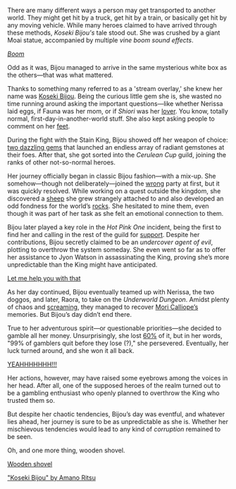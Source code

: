 There are many different ways a person may get transported to another world. They might get hit by a truck, get hit by a train, or basically get hit by any moving vehicle. While many heroes claimed to have arrived through these methods, *Koseki Bijou's* tale stood out. She was crushed by a giant Moai statue, accompanied by multiple *vine boom sound effects*.

[*Boom*](#embed:https://www.youtube.com/live/OTmQwttr1Aw?t=327)

Odd as it was, Bijou managed to arrive in the same mysterious white box as the others—that was what mattered.

Thanks to something many referred to as a 'stream overlay,' she knew her name was [Koseki Bijou](https://www.youtube.com/live/OTmQwttr1Aw?feature=shared&t=381). Being the curious little gem she is, she wasted no time running around asking the important questions—like whether Nerissa laid eggs, if Fauna was her mom, or if *Shiori* was her [lover](https://www.youtube.com/live/OTmQwttr1Aw?feature=shared&t=972). You know, totally normal, first-day-in-another-world stuff. She also kept asking people to comment on her [feet](https://www.youtube.com/live/OTmQwttr1Aw?feature=shared&t=2669).

During the fight with the Stain King, Bijou showed off her weapon of choice: [two dazzling gems](https://www.youtube.com/live/OTmQwttr1Aw?feature=shared&t=3377) that launched an endless array of radiant gemstones at their foes. After that, she got sorted into the *Cerulean Cup* guild, joining the ranks of other not-so-normal heroes.

Her journey officially began in classic Bijou fashion—with a mix-up. She somehow—though not deliberately—joined the [wrong](https://www.youtube.com/live/OTmQwttr1Aw?feature=shared&t=4058) party at first, but it was quickly resolved. While working on a quest outside the kingdom, she discovered a [sheep](https://www.youtube.com/live/OTmQwttr1Aw?feature=shared&t=4470) she grew strangely attached to and also developed an odd fondness for the world’s [rocks](https://www.youtube.com/live/OTmQwttr1Aw?feature=shared&t=5204). She hesitated to mine them, even though it was part of her task as she felt an emotional connection to them.

Bijou later played a key role in the *Hot Pink One* incident, being the first to find her and calling in the rest of the guild for [support](https://www.youtube.com/live/OTmQwttr1Aw?feature=shared&t=5851). Despite her contributions, Bijou secretly claimed to be an *undercover agent of evil*, plotting to overthrow the system someday. She even went so far as to offer her assistance to Jyon Watson in assassinating the King, proving she’s more unpredictable than the King might have anticipated.

[Let me help you with that](#embed:https://www.youtube.com/live/OTmQwttr1Aw?feature=shared&t=6329)

As her day continued, Bijou eventually teamed up with Nerissa, the two doggos, and later, Raora, to take on the *Underworld Dungeon*. Amidst plenty of chaos and [screaming](https://www.youtube.com/live/Fr6yMByDTIs?feature=shared&t=3318v), they managed to recover [Mori Calliope’s](https://www.youtube.com/live/Fr6yMByDTIs?feature=shared&t=4986) memories. But Bijou’s day didn’t end there.

True to her adventurous spirit—or questionable priorities—she decided to gamble all her money. Unsurprisingly, she lost [60%](https://www.youtube.com/live/Fr6yMByDTIs?feature=shared&t=7354) of it, but in her words, "99% of gamblers quit before they lose (?)," she persevered. Eventually, her luck turned around, and she won it all back.

[YEAHHHHHHH!!!](#embed:https://www.youtube.com/live/Fr6yMByDTIs?feature=shared&t=8864)

Her actions, however, may have raised some eyebrows among the voices in her head. After all, one of the supposed heroes of the realm turned out to be a gambling enthusiast who openly planned to overthrow the King who trusted them so.

But despite her chaotic tendencies, Bijou’s day was eventful, and whatever lies ahead, her journey is sure to be as unpredictable as she is. Whether her mischievous tendencies would lead to any kind of *corruption* remained to be seen.

Oh, and one more thing, wooden shovel.

[Wooden shovel](#embed:https://www.youtube.com/live/Fr6yMByDTIs?t=7886)

["Koseki Bijou" by Amano Ritsu](https://x.com/Amano_Ritsu827/status/1901978737610301805)
